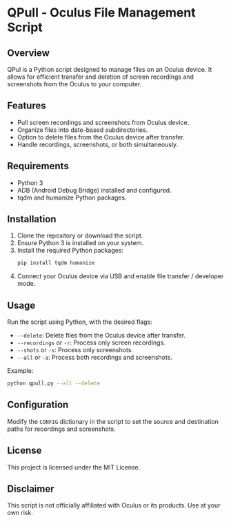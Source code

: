 
# QPull - Oculus File Management Script

## Overview
QPul is a Python script designed to manage files on an Oculus device. It allows for efficient transfer and deletion of screen recordings and screenshots from the Oculus to your computer.

## Features
- Pull screen recordings and screenshots from Oculus device.
- Organize files into date-based subdirectories.
- Option to delete files from the Oculus device after transfer.
- Handle recordings, screenshots, or both simultaneously.

## Requirements
- Python 3
- ADB (Android Debug Bridge) installed and configured.
- tqdm and humanize Python packages.

## Installation
1. Clone the repository or download the script.
2. Ensure Python 3 is installed on your system.
3. Install the required Python packages:
   ```bash
   pip install tqdm humanize
   ```
4. Connect your Oculus device via USB and enable file transfer / developer mode.

## Usage
Run the script using Python, with the desired flags:
- `--delete`: Delete files from the Oculus device after transfer.
- `--recordings` or `-r`: Process only screen recordings.
- `--shots` or `-s`: Process only screenshots.
- `--all` or `-a`: Process both recordings and screenshots.

Example:
```bash
python qpull.py --all --delete
```

## Configuration
Modify the `CONFIG` dictionary in the script to set the source and destination paths for recordings and screenshots.

## License
This project is licensed under the MIT License.

## Disclaimer
This script is not officially affiliated with Oculus or its products. Use at your own risk.
